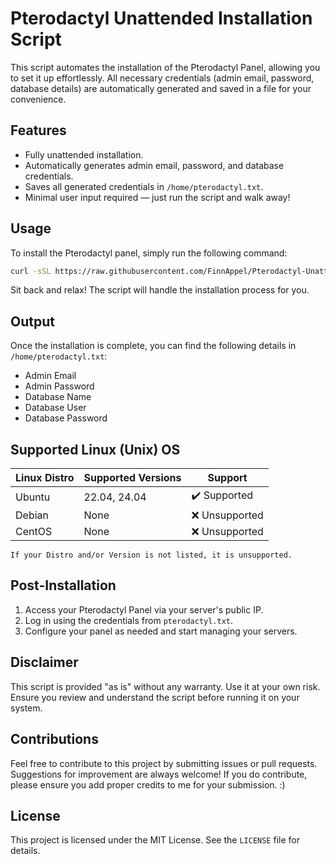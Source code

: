 # Pterodactyl Unattended Installation Script

This script automates the installation of the Pterodactyl Panel, allowing you to set it up effortlessly. All necessary credentials (admin email, password, database details) are automatically generated and saved in a file for your convenience.

## Features
- Fully unattended installation.
- Automatically generates admin email, password, and database credentials.
- Saves all generated credentials in `/home/pterodactyl.txt`.
- Minimal user input required — just run the script and walk away!

## Usage
To install the Pterodactyl panel, simply run the following command:

```bash
curl -sSL https://raw.githubusercontent.com/FinnAppel/Pterodactyl-Unattended-Install/refs/heads/main/install.sh | sudo bash
```
Sit back and relax! The script will handle the installation process for you.

## Output
Once the installation is complete, you can find the following details in `/home/pterodactyl.txt`:

- Admin Email
- Admin Password
- Database Name
- Database User
- Database Password

## Supported Linux (Unix) OS

| Linux Distro | Supported Versions | Support          |
| ------------ | ------------------ | ---------------- |
| Ubuntu       | 22.04, 24.04       | :heavy_check_mark: Supported |
| Debian       | None               | :x: Unsupported  |
| CentOS       | None               | :x: Unsupported  |

`If your Distro and/or Version is not listed, it is unsupported.`

## Post-Installation
1. Access your Pterodactyl Panel via your server's public IP.
2. Log in using the credentials from `pterodactyl.txt`.
3. Configure your panel as needed and start managing your servers.

## Disclaimer
This script is provided "as is" without any warranty. Use it at your own risk. Ensure you review and understand the script before running it on your system.

## Contributions
Feel free to contribute to this project by submitting issues or pull requests. Suggestions for improvement are always welcome! 
If you do contribute, please ensure you add proper credits to me for your submission. :)


## License
This project is licensed under the MIT License. See the `LICENSE` file for details.
